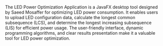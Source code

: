 The LED Power Optimization Application is a JavaFX desktop tool designed by Saeed Mosaffer for optimizing LED power consumption. It enables users to upload LED configuration data, calculate the longest common subsequence (LCS), and determine the longest increasing subsequence (LIS) for efficient power usage. The user-friendly interface, dynamic programming algorithms, and clear results presentation make it a valuable tool for LED power optimization.
